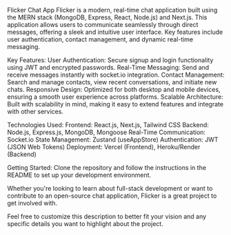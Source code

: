 Flicker Chat App
Flicker is a modern, real-time chat application built using the MERN stack (MongoDB, Express, React, Node.js) and Next.js. This application allows users to communicate seamlessly through direct messages, offering a sleek and intuitive user interface. Key features include user authentication, contact management, and dynamic real-time messaging.

Key Features:
User Authentication: Secure signup and login functionality using JWT and encrypted passwords.
Real-Time Messaging: Send and receive messages instantly with socket.io integration.
Contact Management: Search and manage contacts, view recent conversations, and initiate new chats.
Responsive Design: Optimized for both desktop and mobile devices, ensuring a smooth user experience across platforms.
Scalable Architecture: Built with scalability in mind, making it easy to extend features and integrate with other services.

Technologies Used:
Frontend: React.js, Next.js, Tailwind CSS
Backend: Node.js, Express.js, MongoDB, Mongoose
Real-Time Communication: Socket.io
State Management: Zustand (useAppStore)
Authentication: JWT (JSON Web Tokens)
Deployment: Vercel (Frontend), Heroku/Render (Backend)

Getting Started:
Clone the repository and follow the instructions in the README to set up your development environment.

Whether you're looking to learn about full-stack development or want to contribute to an open-source chat application, Flicker is a great project to get involved with.

Feel free to customize this description to better fit your vision and any specific details you want to highlight about the project.
